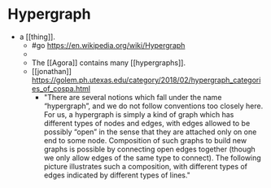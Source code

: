 # Hypergraph

- a [[thing]].
  - #go https://en.wikipedia.org/wiki/Hypergraph
  -
  - The [[Agora]] contains many [[hypergraphs]].
  - [[jonathan]] https://golem.ph.utexas.edu/category/2018/02/hypergraph_categories_of_cospa.html
    - "There are several notions which fall under the name “hypergraph”, and we do not follow conventions too closely here. For us, a hypergraph is simply a kind of graph which has different types of nodes and edges, with edges allowed to be possibly “open” in the sense that they are attached only on one end to some node. Composition of such graphs to build new graphs is possible by connecting open edges together (though we only allow edges of the same type to connect). The following picture illustrates such a composition, with different types of edges indicated by different types of lines."
